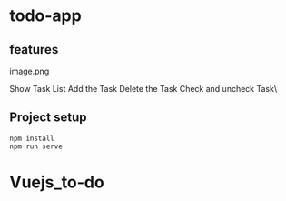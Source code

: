 # todo-app

## features

image.png

Show Task List
Add the Task
Delete the Task
Check and uncheck Task\

## Project setup
```
npm install
npm run serve
```

# Vuejs_to-do
